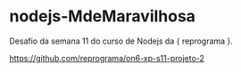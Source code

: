 # nodejs-MdeMaravilhosa

Desafio da semana 11 do curso de Nodejs da { reprograma }.

https://github.com/reprograma/on6-xp-s11-projeto-2
